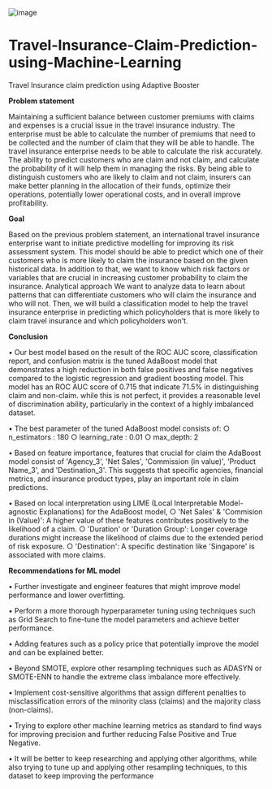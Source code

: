 ![image](https://images.unsplash.com/opengraph/1x1.png?blend=https%3A%2F%2Fimages.unsplash.com%2Fphoto-1530521954074-e64f6810b32d%3Fblend%3D000000%26blend-alpha%3D10%26blend-mode%3Dnormal%26crop%3Dfaces%252Cedges%26h%3D630%26mark%3Dhttps%253A%252F%252Fimages.unsplash.com%252Fopengraph%252Fsearch-input.png%253Fh%253D84%2526txt%253Dtravel%252Binsurance%2526txt-align%253Dmiddle%25252Cleft%2526txt-clip%253Dellipsis%2526txt-color%253D000000%2526txt-pad%253D80%2526txt-size%253D40%2526txt-width%253D660%2526w%253D750%2526auto%253Dformat%2526fit%253Dcrop%2526q%253D60%26mark-align%3Dmiddle%252Ccenter%26mark-w%3D750%26w%3D1200%26auto%3Dformat%26fit%3Dcrop%26q%3D60%26ixid%3DM3wxMjA3fDB8MXxzZWFyY2h8Nnx8dHJhdmVsJTIwaW5zdXJhbmNlfGVufDB8fHx8MTcxNTA4MjAxNXww%26ixlib%3Drb-4.0.3&blend-w=1&h=630&mark=https%3A%2F%2Fimages.unsplash.com%2Fopengraph%2Flogo.png&mark-align=top%2Cleft&mark-pad=50&mark-w=64&w=1200&auto=format&fit=crop&q=60)

# **Travel-Insurance-Claim-Prediction-using-Machine-Learning**
Travel Insurance claim prediction using Adaptive Booster

**Problem statement**

Maintaining a sufficient balance between customer premiums with claims and expenses is a crucial issue in the travel insurance industry. The enterprise must be able to calculate the number of premiums that need to be collected and the number of claim that they will be able to handle. The travel insurance enterprise needs to be able to calculate the risk accurately. The ability to predict customers who are claim and not claim, and calculate the probability of it will help them in managing the risks. By being able to distinguish customers who are likely to claim and not claim, insurers can make better planning in the allocation of their funds, optimize their operations, potentially lower operational costs, and in overall improve profitability.

**Goal**

Based on the previous problem statement, an international travel insurance enterprise want to initiate predictive modelling for improving its risk assessment system. This model should be able to predict which one of their customers who is more likely to claim the insurance based on the given historical data. In addition to that, we want to know which risk factors or variables that are crucial in increasing customer probability to claim the insurance.
Analytical approach
We want to analyze data to learn about patterns that can differentiate customers who will claim the insurance and who will not. Then, we will build a classification model to help the travel insurance enterprise in predicting which policyholders that is more likely to claim travel insurance and which policyholders won't.

**Conclusion**
	
• Our best model based on the result of the ROC AUC score, classification report, and confusion matrix is the tuned AdaBoost model that demonstrates a high reduction in both false positives and false negatives compared to the logistic regression and gradient boosting model. This model has an ROC AUC score of 0.715 that indicate 71.5% in distinguishing claim and non-claim. while this is not perfect, it provides a reasonable level of discrimination ability, particularly in the context of a highly imbalanced dataset.
	
 • The best parameter of the tuned AdaBoost model consists of:
		○ n_estimators : 180
		○ learning_rate : 0.01
		○ max_depth: 2

• Based on feature importance, features that crucial for claim the AdaBoost model consist of 'Agency_3', 'Net Sales', 'Commission (in value)', 'Product Name_3', and 'Destination_3'. This suggests that specific agencies, financial metrics, and insurance product types, play an important role in claim predictions.

• Based on local interpretation using LIME (Local Interpretable Model-agnostic Explanations) for the AdaBoost model,
		○ 'Net Sales' & 'Commision in (Value)': A higher value of these features contributes positively to the likelihood of a claim.
		○ 'Duration' or 'Duration Group': Longer coverage durations might increase the likelihood of claims due to the extended period of risk exposure.
		○ 'Destination': A specific destination like 'Singapore' is associated with more claims.

**Recommendations for ML model**

• Further investigate and engineer features that might improve model performance and lower overfitting.

• Perform a more thorough hyperparameter tuning using techniques such as Grid Search to fine-tune the model parameters and achieve better performance.

• Adding features such as a policy price that potentially improve the model and can be explained better.

• Beyond SMOTE, explore other resampling techniques such as ADASYN or SMOTE-ENN to handle the extreme class imbalance more effectively.

• Implement cost-sensitive algorithms that assign different penalties to misclassification errors of the minority class (claims) and the majority class (non-claims).

• Trying to explore other machine learning metrics as standard to find ways for improving precision and further reducing False Positive and True Negative.

• It will be better to keep researching and applying other algorithms, while also trying to tune up and applying other resampling techniques, to this dataset to keep improving the performance


